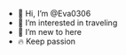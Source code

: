 - 👋 Hi, I’m @Eva0306
- 👀 I’m interested in traveling
- 🌱 I’m new to here
- 🔥 Keep passion

<!---
Eva0306/Eva0306 is a ✨ special ✨ repository because its `README.md` (this file) appears on your GitHub profile.
You can click the Preview link to take a look at your changes.
--->
